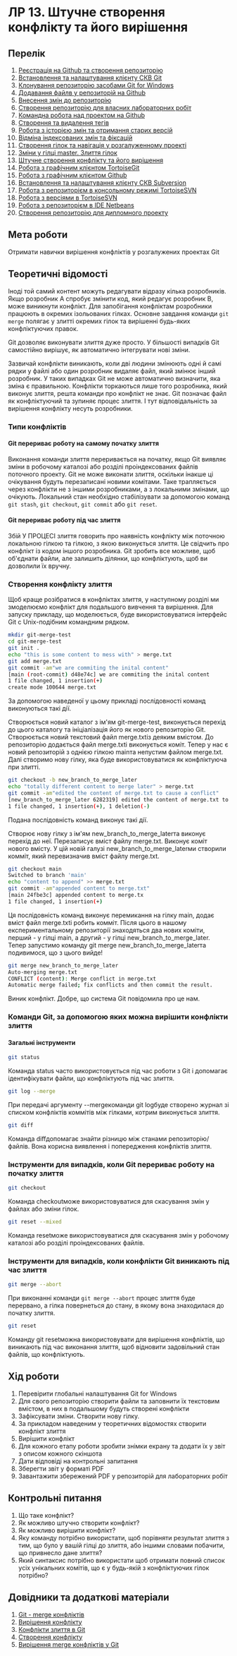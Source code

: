 # ЛР 13. Штучне створення конфлікту та його вирішення

## Перелік

1. [Реєстрація на Github та створення репозиторію](lab-01.md)
2. [Встановлення та налаштування клієнту СКВ Git](lab-02.md)
3. [Клонування репозиторію засобами Git for Windows](lab-03.md)
4. [Додавання файлв у репозиторій на Github ](lab-04.md)
5. [Внесення змін до репозиторію](lab-05.md)
6. [Створення репозиторію для власних лабораторних робіт](lab-06.md)
7. [Командна робота над проектом на Github ](lab-07.md)
8. [Створення та видалення тегів](lab-08.md)
9. [Робота з історією змін та отримання старих версій](lab-09.md)
10. [Відміна індексованих змін та фіксацій](lab-10.md)
11. [Створення гілок та навігація у розгалуженному проекті](lab-11.md)
12. [Зміни у гілці master. Злиття гілок](lab-12.md)
13. [Штучне створення конфлікту та його вирішення](lab-13.md)
14. [Робота з графічним клієнтом TortoiseGit](lab-14.md)
15. [Робота з графічним клієнтом Github](lab-15.md)
16. [Встановлення та налаштування клієнту СКВ Subversion](lab-16.md)
17. [Робота з репозиторієм в консольному режимі TortoiseSVN](lab-17.md)
18. [Робота з версіями в TortoiseSVN](lab-18.md)
19. [Робота з репозиторієм в IDE Netbeans](lab-19.md)
20. [Створення репозиторію для дипломного проекту](lab-20.md)

## Мета роботи

Отримати навички вирішення конфліктів у розгалужених проектах Git

## Теоретичні відомості

Іноді той самий контент можуть редагувати відразу кілька розробників. Якщо розробник A спробує змінити код, який редагує розробник B, може виникнути конфлікт. Для запобігання конфліктам розробники працюють в окремих ізольованих гілках. Основне завдання команди `git merge` полягає у злитті окремих гілок та вирішенні будь-яких конфліктуючих правок.

Git дозволяє виконувати злиття дуже просто. У більшості випадків Git самостійно вирішує, як автоматично інтегрувати нові зміни.

Зазвичай конфлікти виникають, коли дві людини змінюють одні й самі рядки у файлі або один розробник видаляє файл, який змінює інший розробник. У таких випадках Git не може автоматично визначити, яка зміна є правильною. Конфлікти торкаються лише того розробника, який виконує злиття, решта команди про конфлікт не знає. Git позначає файл як конфліктуючий та зупиняє процес злиття. І тут відповідальність за вирішення конфлікту несуть розробники.

### Типи конфліктів

#### Git перериває роботу на самому початку злиття

Виконання команди злиття переривається на початку, якщо Git виявляє зміни в робочому каталозі або розділі проіндексованих файлів поточного проекту. Git не може виконати злиття, оскільки інакше ці очікування будуть перезаписані новими комітами. Таке трапляється через конфлікти не з іншими розробниками, а з локальними змінами, що очікують. Локальний стан необхідно стабілізувати за допомогою команд `git stash`, `git checkout`, `git commit` або `git reset`.

#### Git перериває роботу під час злиття

Збій У ПРОЦЕСІ злиття говорить про наявність конфлікту між поточною локальною гілкою та гілкою, з якою виконується злиття. Це свідчить про конфлікт із кодом іншого розробника. Git зробить все можливе, щоб об'єднати файли, але залишить ділянки, що конфліктують, щоб ви дозволили їх вручну.

### Створення конфлікту злиття

Щоб краще розібратися в конфліктах злиття, у наступному розділі ми змоделюємо конфлікт для подальшого вивчення та вирішення. Для запуску прикладу, що моделюється, буде використовуватися інтерфейс Git c Unix-подібним командним рядком.

```bash
mkdir git-merge-test
cd git-merge-test
git init .
echo "this is some content to mess with" > merge.txt
git add merge.txt
git commit -am"we are commiting the inital content"
[main (root-commit) d48e74c] we are commiting the inital content
1 file changed, 1 insertion(+)
create mode 100644 merge.txt
```

За допомогою наведеної у цьому прикладі послідовності команд виконуються такі дії.

Створюється новий каталог з ім'ям git-merge-test, виконується перехід до цього каталогу та ініціалізація його як нового репозиторію Git.
Створюється новий текстовий файл merge.txtіз деяким вмістом.
До репозиторію додається файл merge.txtі виконується коміт.
Тепер у нас є новий репозиторій з однією гілкою mainта непустим файлом merge.txt. Далі створимо нову гілку, яка буде використовуватися як конфліктуюча при злитті.

```bash
git checkout -b new_branch_to_merge_later
echo "totally different content to merge later" > merge.txt
git commit -am"edited the content of merge.txt to cause a conflict"
[new_branch_to_merge_later 6282319] edited the content of merge.txt to cause a conflict
1 file changed, 1 insertion(+), 1 deletion(-)
```

Подана послідовність команд виконує такі дії.

Створює нову гілку з ім'ям new_branch_to_merge_laterта виконує перехід до неї.
Перезаписує вміст файлу merge.txt.
Виконує коміт нового вмісту.
У цій новій галузі new_branch_to_merge_laterми створили комміт, який перевизначив вміст файлу merge.txt.

```bash
git checkout main
Switched to branch 'main'
echo "content to append" >> merge.txt
git commit -am"appended content to merge.txt"
[main 24fbe3c] appended content to merge.tx
1 file changed, 1 insertion(+)
```

Ця послідовність команд виконує перемикання на гілку main, додає вміст файл merge.txtі робить комміт. Після цього в нашому експериментальному репозиторії знаходяться два нових коміти, перший - у гілці main, а другий - у гілці new_branch_to_merge_later. Тепер запустимо команду git merge new_branch_to_merge_laterта подивимося, що з цього вийде!

```bash
git merge new_branch_to_merge_later
Auto-merging merge.txt
CONFLICT (content): Merge conflict in merge.txt
Automatic merge failed; fix conflicts and then commit the result.
```

Виник конфлікт. Добре, що система Git повідомила про це нам.

### Команди Git, за допомогою яких можна вирішити конфлікти злиття

#### Загальні інструменти

```bash
git status
```

Команда status часто використовується під час роботи з Git і допомагає ідентифікувати файли, що конфліктують під час злиття.

```bash
git log --merge
```

При передачі аргументу --mergeкоманди git logбуде створено журнал зі списком конфліктів коммітів між гілками, котрим виконується злиття.

```bash
git diff
```

Команда diffдопомагає знайти різницю між станами репозиторію/файлів. Вона корисна виявлення і попередження конфліктів злиття.

### Інструменти для випадків, коли Git перериває роботу на початку злиття

```bash
git checkout
```

Команда checkoutможе використовуватися для скасування змін у файлах або зміни гілок.

```bash
git reset --mixed
```

Команда resetможе використовуватися для скасування змін у робочому каталозі або розділі проіндексованих файлів.

### Інструменти для випадків, коли конфлікти Git виникають під час злиття

```bash
git merge --abort
```

При виконанні команди `git merge --abort` процес злиття буде перервано, а гілка повернеться до стану, в якому вона знаходилася до початку злиття.

```bash
git reset
```

Команду git resetможна використовувати для вирішення конфліктів, що виникають під час виконання злиття, щоб відновити задовільний стан файлів, що конфліктують.

## Хід роботи

1.  Перевірити глобальні налаштування Git for Windows
2.  Для свого репозиторію створити файли та заповнити їх текстовим вмістом, в них в подальшому будуть створені конфлікти
3.  Зафіксувати зміни. Створити нову гілку.
4.  За прикладом наведеним у теоретичних відомостях створити конфлікт злиття
5.  Вирішити конфлікт
6.  Для кожного етапу роботи зробити знімки екрану та додати їх у звіт з описом кожного скіншота
7.  Дати відповіді на контрольні запитання
8.  Зберегти звіт у форматі PDF
9.  Завантажити збережений PDF у репозиторій для лабораторних робіт

## Контрольні питання

1.  Що таке конфлікт?
2.  Як можливо штучно створити конфлікт?
3.  Як можливо вирішити конфлікт?
4.  Яку команду потрібно використати, щоб порівняти результат злиття з тим, що було у вашій гілці до злиття, або іншими словами побачити, що привнесло дане злиття?
5.  Який синтаксис потрібно використати щоб отримати повний список усіх унікальних комітів, що є у будь-якій з конфліктуючих гілок потрібно?

## Довідники та додаткові матеріали

1.  [Git - merge конфліктів](https://monsterlessons.com/project/lessons/git-merge-kofliktov)
2.  [Вирішення конфлікту](https://githowto.com/ru/resolving_conflicts)
3.  [Конфлікти злиття в Git](https://www.atlassian.com/ru/git/tutorials/using-branches/merge-conflicts)
4.  [Створення конфлікту](https://githowto.com/ru/creating_a_conflict)
5.  [Вирішення merge конфліктів у Git](https://habr.com/ru/post/323234/)
